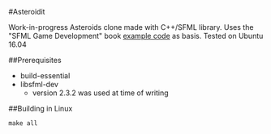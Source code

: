 #Asteroidit

Work-in-progress Asteroids clone made with C++/SFML library.
Uses the "SFML Game Development" book 
[example code](https://github.com/SFML/SFML-Game-Development-Book) as basis.
Tested on Ubuntu 16.04

##Prerequisites
- build-essential
- libsfml-dev
  - version 2.3.2 was used at time of writing

##Building in Linux
```shell
make all
```

